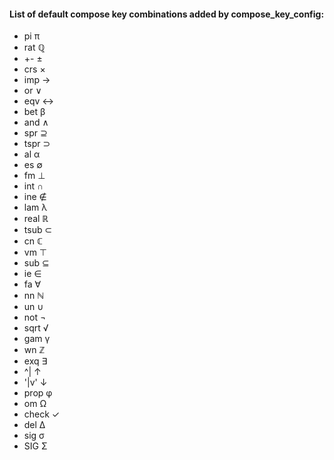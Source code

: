#### List of default compose key combinations added by compose_key_config:

* pi    π
* rat   ℚ
* +-    ±
* crs   ×
* imp   →
* or    ∨
* eqv   ↔
* bet   β
* and   ∧
* spr   ⊇
* tspr  ⊃
* al    α
* es    ∅
* fm    ⊥
* int   ∩
* ine   ∉
* lam   λ
* real  ℝ
* tsub  ⊂
* cn    ℂ
* vm    ⊤
* sub   ⊆
* ie    ∈
* fa    ∀
* nn    ℕ
* un    ∪
* not   ¬
* sqrt  √
* gam   γ
* wn    ℤ
* exq   ∃
* ^|    ↑
* '|v'  ↓
* prop  φ
* om    Ω
* check ✓
* del   Δ
* sig   σ
* SIG   Σ